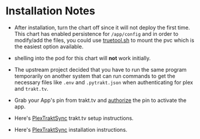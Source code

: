 # Installation Notes

- After installation, turn the chart off since it will not deploy the first time. This chart has enabled persistence for `/app/config` and in order to modify/add the files, you could use [truetool.sh](https://github.com/truecharts/truetool) to mount the pvc which is the easiest option available.

- shelling into the pod for this chart will **not** work initially.

- The upstream project decided that you have to run the same program temporarily on another system that can run commands to get the necessary files like `.env` and `.pytrakt.json` when authenticating for plex and `trakt.tv`.

- Grab your App's pin from trakt.tv and [authorize](https://trakt.tv/activate/authorize) the pin to activate the app.

- Here's [PlexTraktSync](https://github.com/Taxel/PlexTraktSync#setup) trakt.tv setup instructions.

- Here's [PlexTraktSync](https://github.com/Taxel/PlexTraktSync#installation) installation instructions.
